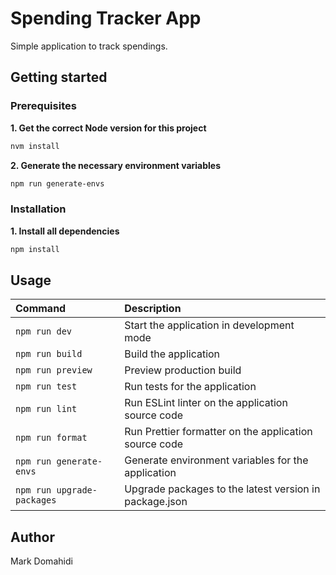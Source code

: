 # Spending Tracker App

Simple application to track spendings.

## Getting started

### Prerequisites

**1. Get the correct Node version for this project**

```bash
nvm install
```

**2. Generate the necessary environment variables**

```bash
npm run generate-envs
```

### Installation

**1. Install all dependencies**

```bash
npm install
```

## Usage

| Command                    | Description                                            |
| :------------------------- | :----------------------------------------------------- |
| `npm run dev`              | Start the application in development mode              |
| `npm run build`            | Build the application                                  |
| `npm run preview`          | Preview production build                               |
| `npm run test`             | Run tests for the application                          |
| `npm run lint`             | Run ESLint linter on the application source code       |
| `npm run format`           | Run Prettier formatter on the application source code  |
| `npm run generate-envs`    | Generate environment variables for the application     |
| `npm run upgrade-packages` | Upgrade packages to the latest version in package.json |

## Author

Mark Domahidi
